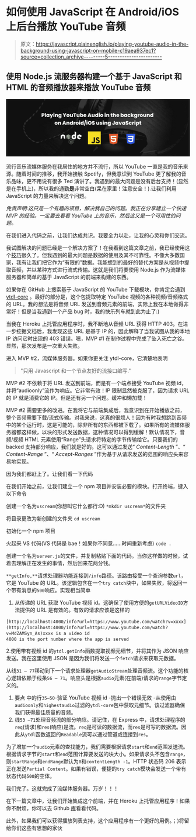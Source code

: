 # 如何使用 JavaScript 在 Android/iOS 上后台播放 YouTube 音频

> 原文：<https://javascript.plainenglish.io/playing-youtube-audio-in-the-background-using-javascript-on-mobile-c19aea937ec1?source=collection_archive---------5----------------------->

## 使用 Node.js 流服务器构建一个基于 JavaScript 和 HTML 的音频播放器来播放 YouTube 音频

![](img/594a6375a2408bd27076e2d2d2d449b0.png)

流行音乐流媒体服务在我居住的地方并不流行，所以 YouTube 一直是我的音乐来源。随着时间的推移，我开始接触 Spotify，但我意识到 YouTube 更了解我的音乐品味，更不用说有很多 Ted 演讲了。我遇到的最大问题是没有后台支持！(显然是在手机上)，所以我的通勤**是**非常空白(呆在家里！注意安全！).让我们利用 JavaScript 的力量来解决这个问题。

*免责声明:这只是一个有趣的项目，解决我自己的问题。我正在分享建立一个快速 MVP 的经验。一定要去看看 YouTube 上的音乐，然后这又是一个可用性的问题。*

在我们进入代码之前，让我们达成共识。我要全力以赴，让我的心灵和你们交流。

我试图解决的问题已经是一个解决方案了！在我看到这篇文章之前，我已经使用这个[技巧](https://www.theverge.com/2020/4/8/21210101/youtube-android-phones-ios-iphones-how-to-pip)很久了。但我遇到的最大问题是数据的使用及其不可靠性。不像大多数国家，我有让我们把它作为“有限的”数据。我能想到的最好的替代方案是从视频中提取音频，并以某种方式进行流式传输。这就是我们将要使用 Node.js 作为流媒体服务器和简单的基于 JavaScript 的前端来构建的东西。

如果你在 GitHub 上搜索基于 JavaScript 的 YouTube 下载模块，你肯定会遇到 [ytdl-core](https://github.com/fent/node-ytdl-core) 。最好的部分是，这个包提取特定 YouTube 视频的各种视频/音频格式的 URL。我的想法是将音频 URL 发送到音频元素的前端，实际上我在本地做得非常好！但是当我遇到一个产品 bug 时，我的快乐列车就到此为止了:)

当我在 Heroku 上托管应用程序时，我不断地从音频 URL 获得 HTTP 403。在进一步挖掘文档后，我发现这些 URL 是基于 IP 的，因此解释了当我试图从我的本地 IP 访问它时出现的 403 错误。嗯，MVP #1 在制作过程中完成了坠入死亡之谷。显然，那次发布是一次重大失败。

进入 MVP #2，流媒体服务器。如果你更关注 ytdl-core，它清楚地表明

> "只用 Javascript 和一个节点友好的流接口编写."

MVP #2 不依赖于将 URL 发送到前端，而是有一个端点接受 YouTube 视频 id，并将“audioonly”流作为响应。它非常有效！IP 限制显然被克服了，因为请求 URL 的 IP 就是消费它的 IP。但是还有另一个问题。缓冲和懒加载！

MVP #2 需要更多的改进。在我将它与前端集成后，我意识到在开始播放之前，整个音频需要下载/流式传输。对我来说，这真的很烦人！因为有时我想跳到音频中的某个运行时，这是可能的，除非所有的东西都被下载了。如果所有的流媒体服务器都这样做，以块的形式发送数据，这种情况可以得到缓解！默认情况下，音频/视频 HTML 元素使用“Range”头请求将特定的字节传输给它。只要我们的 backed 支持部分响应，我们就是好的。这可以通过发送“ *Content-Length* ”、“ *Content-Range* ”、“ *Accept-Ranges* ”作为基于从请求发送的范围的响应头来容易地实现。

因为我们都赶上了。让我们看一下代码

在我们开始之前，让我们建立一个 npm 项目并安装必要的模块。打开终端，键入以下命令

创建一个名为`uscream`(你想叫它什么都行:D)
`*mkdir uscream*`的文件夹

将目录更改为新创建的文件夹
`cd uscream`

初始化一个 npm 项目


火起来 VS 代码(VS 代码是 bae！如果你不同意……时间重新考虑)
`code .`

创建一个名为`server.js`的文件，并复制粘贴下面的代码。当你这样做的时候，试着去理解正在发生的事情，然后回来花两分钱。

`**getInfo,**`请求处理器功能连接到`/info`路径。该路由接受一个查询参数`url`，它是 YouTube 的 URL。该逻辑包含在一个`try catch`块中，如果失败，将返回一个带有消息的`500`响应。实现相当简单

1.  从传递的 URL 获取 YouTube 视频 id。这确保了使用方便的`getURLVideoID`方法提供的 URL 是有效的。有效的请求应该是这样的

```
[http://localhost:4000/info?url=https://www.youtube.com/watch?v=xxxx](http://localhost:4000/info?url=https://www.youtube.com/watch?v=MdZAMSyn_As)xxxx is a video id
4000 is the port number where the app is served
```

2.使用带有视频 id 的`ytdl.getInfo`函数提取视频元细节，并将其作为 JSON 响应发送。我在这里使用 JSON 是因为我们将发送一个`fetch`请求来获取元数据。

从线`31 — 77`移动到下一个请求处理器`getAudioStream`处理音频流。这个功能的核心逻辑依赖于线条`56 — 71`。响应头是根据`audio`元素(在前端)请求的`range`字节定义的。

1.  要点
    中的行`35–50`-验证 YouTube 视频 id
    -抛出一个错误无效
    -从使用由`audioonly`和`highestaudio`过滤的`ytdl-core`包中获取元细节。该过滤器确保我们获得最佳质量的音频。
2.  线`53 —71`处理音频流的部分响应。请记住，在 Express 中，请求处理程序的`req`(请求)和`res`(响应)是流。`req`是可读的数据流，而`res`是可写的数据流。因此从`ytdl`函数返回的`Readable`流可以通过管道或连接到`res`。

为了增加一个`audio`元素的查找能力，我们需要根据请求`start`和`end`范围发送流。根据请求字节的`start`和`end`范围计算要发送的块大小。如果请求头不包含`range`，则`startRange`和`endRange`默认为`0`和`contentLength -1`。HTTP 状态码 206 表示正在发送`Partial Content`。如果有错误，便捷的`try catch`模块会发送一个带有状态代码`500`的空体。

我们完了。这就完成了流媒体服务器。万岁！！！

在下一篇文章中，让我们开始集成这个前端，并在 Heroku 上托管应用程序！如果你不耐烦，你可以去 Github [库](https://github.com/octalpixel/uscream)看看代码。

此外，如果我们可以获得播放列表支持，这个应用程序有一个更好的用例。；)将留给你们这些有思想的家伙